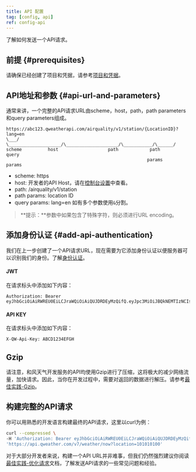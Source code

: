```yaml
---
title: API 配置
tag: [config, api]
ref: config-api
---
```


了解如何发送一个API请求。

## 前提 {#prerequisites}

请确保已经创建了项目和凭据，请参考[项目和凭据](/docs/configuration/project-and-key/)。

## API地址和参数 {#api-url-and-parameters}

通常来讲，一个完整的API请求URL由scheme，host，path，path parameters和query parameters组成。

```
https://abc123.qweatherapi.com/airquality/v1/station/{LocationID}?lang=en
\___/   \____________________/\____________________/\___________/\______/
scheme          host                   path            path       query
                                                      params      params 
```

- scheme: https
- host: 开发者的API Host，请在[控制台设置](https://console.qweather.com/setting)中查看。
- path: /airquality/v1/station
- path params: location ID
- query params: lang=en 如有多个参数使用`&`分割。

> **提示：**参数中如果包含了特殊字符，则必须进行URL encoding。

## 添加身份认证 {#add-api-authentication}

我们在上一步创建了一个API请求URL，现在需要为它添加身份认证以便服务器可以识别我们的身份。了解[身份认证](/docs/configuration/authentication/)。

#### JWT

在请求标头中添加如下内容：

```
Authorization: Bearer eyJhbGciOiAiRWREU0EiLCJraWQiOiAiQUJDRDEyMzQifQ.eyJpc3MiOiJBQkNEMTIzNCIsImlhdCI6MTcwMzkxMjQwMCwiZXhwIjoxNzAzOTEyOTQwfQ.MEQCIFGLmpmAEwuhB74mR04JWg_odEau6KYHYLRXs8Bp_miIAiBMU5O13vnv9ieEBSK71v4UULMI4K5T9El6bCxBkW4BdA
```

#### API KEY

在请求标头中添加如下内容：

```
X-QW-Api-Key: ABCD1234EFGH
```

## Gzip

请注意，和风天气开发服务的API均使用Gzip进行了压缩，这将极大的减少网络流量，加快请求。因此，当你在开发过程中，需要对返回的数据进行解压。请参考[最佳实践-Gzip](/docs/best-practices/gzip/)。

## 构建完整的API请求

你可以用熟悉的开发语言构建最终的API请求，这里以curl为例：

```bash
curl --compressed \
-H 'Authorization: Bearer eyJhbGciOiAiRWREU0EiLCJraWQiOiAiQUJDRDEyMzQifQ.eyJpc3MiOiJBQkNEMTIzNCIsImlhdCI6MTcwMzkxMjQwMCwiZXhwIjoxNzAzOTEyOTQwfQ.MEQCIFGLmpmAEwuhB74mR04JWg_odEau6KYHYLRXs8Bp_miIAiBMU5O13vnv9ieEBSK71v4UULMI4K5T9El6bCxBkW4BdA' \
'https://api.qweather.com/v7/weather/now?location=101010100'
```

对于大部分开发者来说，构建一个API URL并非难事，但我们仍然强烈建议你阅读[最佳实践-优化请求](/docs/best-practices/optimize-requests/)文档，了解发送API请求的一些常见问题和经验。